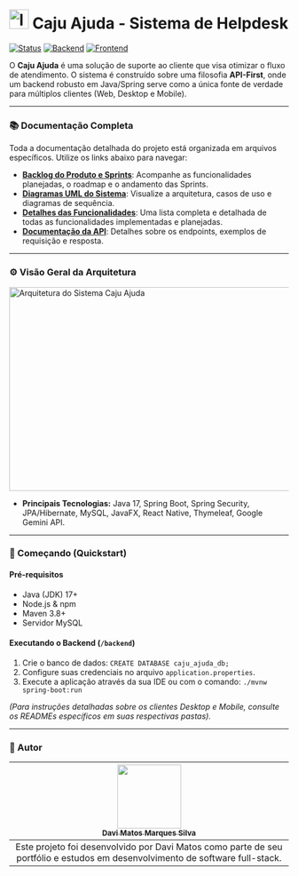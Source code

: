 # <img width="35" height="35" alt="logo caju (1)-Photoroom" src="https://github.com/user-attachments/assets/0ded85a6-c88c-416c-80d1-aaf5b5effb11" /> Caju Ajuda - Sistema de Helpdesk

[![Status](https://img.shields.io/badge/status-em_desenvolvimento-yellowgreen.svg)](https://shields.io/)
[![Backend](https://img.shields.io/badge/Backend-Spring%20Boot%203.2-brightgreen.svg)](https://shields.io/)
[![Frontend](https://img.shields.io/badge/Frontend-Web%20%7C%20Desktop%20%7C%20Mobile-orange.svg)](https://shields.io/)

O **Caju Ajuda** é uma solução de suporte ao cliente que visa otimizar o fluxo de atendimento. O sistema é construído sobre uma filosofia **API-First**, onde um backend robusto em Java/Spring serve como a única fonte de verdade para múltiplos clientes (Web, Desktop e Mobile).

---

### 📚 Documentação Completa

Toda a documentação detalhada do projeto está organizada em arquivos específicos. Utilize os links abaixo para navegar:

* **[ Backlog do Produto e Sprints](https://github.com/davimatosms/caju-ajuda-helpdesk/blob/main/Backlog.md)**: Acompanhe as funcionalidades planejadas, o roadmap e o andamento das Sprints.
* **[ Diagramas UML do Sistema](https://github.com/davimatosms/caju-ajuda-helpdesk/tree/main/diagramas)**: Visualize a arquitetura, casos de uso e diagramas de sequência.
* **[ Detalhes das Funcionalidades](./docs/FEATURES.md)**: Uma lista completa e detalhada de todas as funcionalidades implementadas e planejadas.
* **[ Documentação da API](./docs/API.md)**: Detalhes sobre os endpoints, exemplos de requisição e resposta.

---

### ⚙️ Visão Geral da Arquitetura

<img width="606" height="367" alt="Arquitetura do Sistema Caju Ajuda" src="https://github.com/user-attachments/assets/64c956a8-d4d9-4461-b04a-8d9df86c126e" />

* **Principais Tecnologias:** Java 17, Spring Boot, Spring Security, JPA/Hibernate, MySQL, JavaFX, React Native, Thymeleaf, Google Gemini API.

---

### 🚀 Começando (Quickstart)

#### Pré-requisitos
* Java (JDK) 17+
* Node.js & npm
* Maven 3.8+
* Servidor MySQL

#### Executando o Backend (`/backend`)
1.  Crie o banco de dados: `CREATE DATABASE caju_ajuda_db;`
2.  Configure suas credenciais no arquivo `application.properties`.
3.  Execute a aplicação através da sua IDE ou com o comando: `./mvnw spring-boot:run`

*(Para instruções detalhadas sobre os clientes Desktop e Mobile, consulte os READMEs específicos em suas respectivas pastas).*

---

### 👤 Autor

| [<img src="https://avatars.githubusercontent.com/u/101799753?v=4" width=115><br><sub>Davi Matos Marques Silva</sub>](https://github.com/davimatosms) |
| :---: |
| Este projeto foi desenvolvido por Davi Matos como parte de seu portfólio e estudos em desenvolvimento de software full-stack. |
